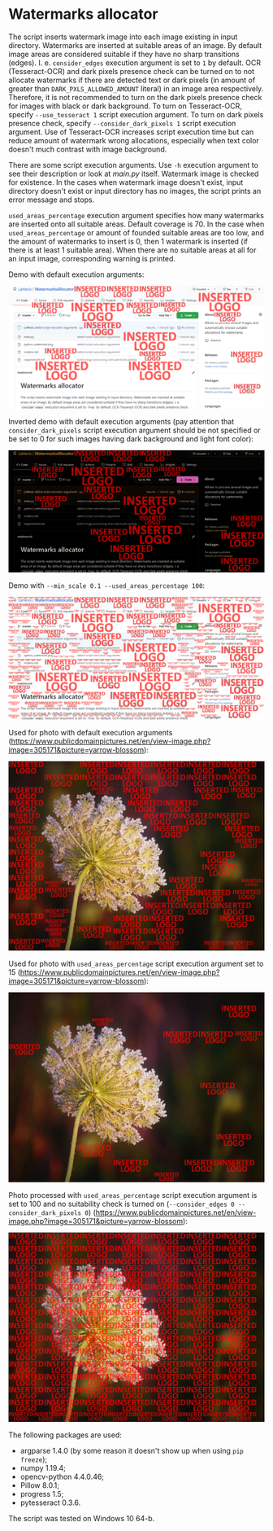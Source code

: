 # Watermarks allocator

The script inserts watermark image into each image existing in input directory. Watermarks are inserted at suitable areas of an image. By default image areas are considered suitable if they have no sharp transitions (edges). I. e. `consider_edges` execution argument is set to `1` by default. OCR (Tesseract-OCR) and dark pixels presence check can be turned on to not allocate watermarks if there are detected text or dark pixels (in amount of greater than `DARK_PXLS_ALLOWED_AMOUNT` literal) in an image area respectively. Therefore, it is not recommended to turn on the dark pixels presence check for images with black or dark background. To turn on Tesseract-OCR, specify `--use_tesseract 1` script execution argument. To turn on dark pixels presence check, specify `--consider_dark_pixels 1` script execution argument. Use of Tesseract-OCR increases script execution time but can reduce amount of watermark wrong allocations, especially when text color doesn't much contrast with image background.

There are some script execution arguments. Use `-h` execution argument to see their description or look at _main.py_ itself. Watermark image is checked for existence. In the cases when watermark image doesn't exist, input directory doesn't exist or input directory has no images, the script prints an error message and stops.

`used_areas_percentage` execution argument specifies how many watermarks are inserted onto all suitable areas. Default coverage is 70. In the case when `used_areas_percentage` or amount of founded suitable areas are too low, and the amount of watermarks to insert is 0, then 1 watermark is inserted (if there is at least 1 suitable area). When there are no suitable areas at all for an input image, corresponding warning is printed.

Demo with default execution arguments:

![Demo with default execution arguments](<https://github.com/LaHesis/WatermarksAllocator/raw/master/demo/default parameters demo.png>)

Inverted demo with default execution arguments (pay attention that `consider_dark_pixels` script execution argument should be not specified or be set to 0 for such images having dark background and light font color):

![Demo with default execution arguments](<https://github.com/LaHesis/WatermarksAllocator/raw/master/demo/demo with inverted colors and default parameters.png>)

Demo with `--min_scale 0.1 --used_areas_percentage 100`:

![Demo with default execution arguments](<https://github.com/LaHesis/WatermarksAllocator/raw/master/demo/demo with -ms 0.1 -uap 100.png>)

Used for photo with default execution arguments (https://www.publicdomainpictures.net/en/view-image.php?image=305171&picture=yarrow-blossom):

![Demo with default execution arguments](<https://github.com/LaHesis/WatermarksAllocator/raw/master/demo/schafgarbe-blute default parameters demo.jpg>)

Used for photo with `used_areas_percentage` script execution argument set to 15 (https://www.publicdomainpictures.net/en/view-image.php?image=305171&picture=yarrow-blossom):

![Demo with default execution arguments](<https://github.com/LaHesis/WatermarksAllocator/raw/master/demo/schafgarbe-blute used_areas_percentage is 15.jpg>)

Photo processed with `used_areas_percentage` script execution argument is set to 100 and no suitability check is turned on (`--consider_edges 0 --consider_dark_pixels 0`) (https://www.publicdomainpictures.net/en/view-image.php?image=305171&picture=yarrow-blossom):

![Demo with default execution arguments](<https://github.com/LaHesis/WatermarksAllocator/raw/master/demo/schafgarbe-blute used_areas_percentage is 100 and no suitability check used.jpg>)

The following packages are used:
- argparse 1.4.0 (by some reason it doesn't show up when using `pip freeze`);
- numpy 1.19.4;
- opencv-python 4.4.0.46;
- Pillow 8.0.1;
- progress 1.5;
- pytesseract 0.3.6.

The script was tested on Windows 10 64-b.
